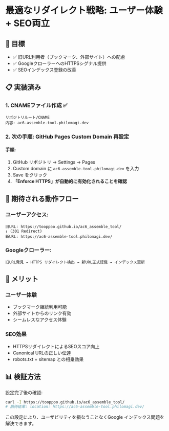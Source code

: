 # 最適なリダイレクト戦略: ユーザー体験 + SEO両立

## 🎯 目標

- ✅ 旧URL利用者（ブックマーク、外部サイト）への配慮
- ✅ GoogleクローラーへのHTTPSシグナル提供
- ✅ SEOインデックス登録の改善

## 📋 実装済み

### 1. CNAMEファイル作成 ✅

```
リポジトリルート/CNAME
内容: ac6-assemble-tool.philomagi.dev
```

### 2. 次の手順: GitHub Pages Custom Domain 再設定

#### 手順:

1. GitHub リポジトリ → Settings → Pages
2. Custom domain に `ac6-assemble-tool.philomagi.dev` を入力
3. Save をクリック
4. **「Enforce HTTPS」が自動的に有効化されることを確認**

## 🔄 期待される動作フロー

### ユーザーアクセス:

```
旧URL: https://tooppoo.github.io/ac6_assemble_tool/
↓ (301 Redirect)
新URL: https://ac6-assemble-tool.philomagi.dev/
```

### Googleクローラー:

```
旧URL発見 → HTTPS リダイレクト検出 → 新URL正式認識 → インデックス更新
```

## 🎉 メリット

### ユーザー体験

- ブックマーク継続利用可能
- 外部サイトからのリンク有効
- シームレスなアクセス体験

### SEO効果

- HTTPSリダイレクトによるSEOスコア向上
- Canonical URLの正しい伝達
- robots.txt + sitemap との相乗効果

## 📊 検証方法

設定完了後の確認:

```bash
curl -I https://tooppoo.github.io/ac6_assemble_tool/
# 期待結果: location: https://ac6-assemble-tool.philomagi.dev/
```

この設定により、ユーザビリティを損なうことなくGoogle インデックス問題を解決できます。
